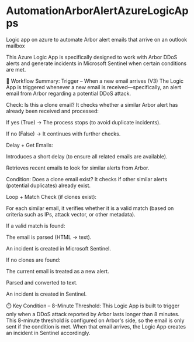 # AutomationArborAlertAzureLogicApps
Logic app on azure to automate Arbor alert emails that arrive on an outlook mailbox

This Azure Logic App is specifically designed to work with Arbor DDoS alerts and generate incidents in Microsoft Sentinel when certain conditions are met.

🔄 Workflow Summary:
Trigger – When a new email arrives (V3)
The Logic App is triggered whenever a new email is received—specifically, an alert email from Arbor regarding a potential DDoS attack.

Check: Is this a clone email?
It checks whether a similar Arbor alert has already been received and processed:

If yes (True) → The process stops (to avoid duplicate incidents).

If no (False) → It continues with further checks.

Delay + Get Emails:

Introduces a short delay (to ensure all related emails are available).

Retrieves recent emails to look for similar alerts from Arbor.

Condition: Does a clone email exist?
It checks if other similar alerts (potential duplicates) already exist.

Loop + Match Check (if clones exist):

For each similar email, it verifies whether it is a valid match (based on criteria such as IPs, attack vector, or other metadata).

If a valid match is found:

The email is parsed (HTML → text).

An incident is created in Microsoft Sentinel.

If no clones are found:

The current email is treated as a new alert.

Parsed and converted to text.

An incident is created in Sentinel.

⏱️ Key Condition – 8-Minute Threshold:
This Logic App is built to trigger only when a DDoS attack reported by Arbor lasts longer than 8 minutes.
This 8-minute threshold is configured on Arbor's side, so the email is only sent if the condition is met. When that email arrives, the Logic App creates an incident in Sentinel accordingly.
